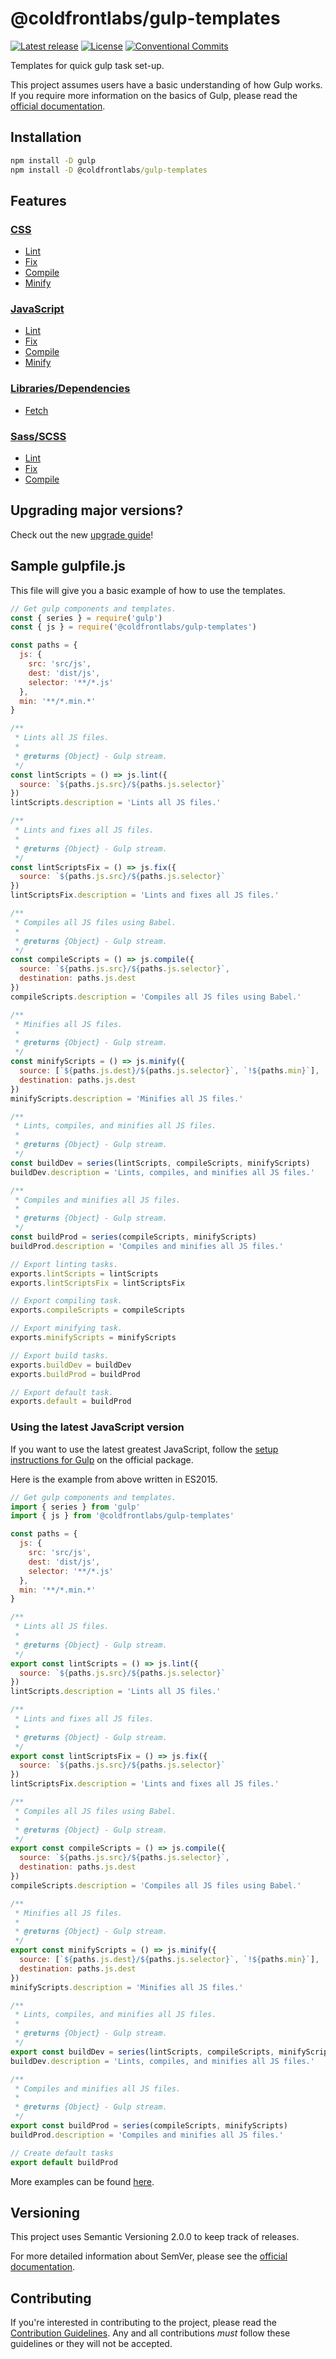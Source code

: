 # @coldfrontlabs/gulp-templates

[![Latest release](https://img.shields.io/github/v/release/coldfrontlabs/gulp-templates?include_prereleases&style=for-the-badge)](https://github.com/coldfrontlabs/gulp-templates/releases)
[![License](https://img.shields.io/github/license/coldfrontlabs/gulp-templates?style=for-the-badge)](/LICENSE)
[![Conventional Commits](https://img.shields.io/badge/Conventional%20Commits-1.0.0-yellow.svg?style=for-the-badge)](https://conventionalcommits.org)

Templates for quick gulp task set-up.

This project assumes users have a basic understanding of how Gulp works. If you require more information on the basics of Gulp, please read the [official documentation](https://gulpjs.com/docs/en/getting-started/quick-start).

## Installation

```cmd
npm install -D gulp
npm install -D @coldfrontlabs/gulp-templates
```

## Features

### [CSS](docs/css.md#css-tasks)

* [Lint](docs/css.md#linting)
* [Fix](docs/css.md#fixing-linting-violations)
* [Compile](docs/css.md#compiling)
* [Minify](docs/css.md#minifying)

### [JavaScript](docs/js.md#javascript-tasks)

* [Lint](docs/js.md#linting)
* [Fix](docs/js.md#fixing-linting-violations)
* [Compile](docs/js.md#compiling)
* [Minify](docs/js.md#minifying)

### [Libraries/Dependencies](docs/lib.md#librarydependency-tasks)

* [Fetch](docs/lib.md#fetching)

### [Sass/SCSS](docs/sass.md#sassscss-tasks)

* [Lint](docs/sass.md#linting)
* [Fix](docs/sass.md#fixing-linting-violations)
* [Compile](docs/sass.md#compiling)

## Upgrading major versions?

Check out the new [upgrade guide](docs/upgrading.md)!

## Sample gulpfile.js

This file will give you a basic example of how to use the templates.

```jsx
// Get gulp components and templates.
const { series } = require('gulp')
const { js } = require('@coldfrontlabs/gulp-templates')

const paths = {
  js: {
    src: 'src/js',
    dest: 'dist/js',
    selector: '**/*.js'
  },
  min: '**/*.min.*'
}

/**
 * Lints all JS files.
 *
 * @returns {Object} - Gulp stream.
 */
const lintScripts = () => js.lint({
  source: `${paths.js.src}/${paths.js.selector}`
})
lintScripts.description = 'Lints all JS files.'

/**
 * Lints and fixes all JS files.
 *
 * @returns {Object} - Gulp stream.
 */
const lintScriptsFix = () => js.fix({
  source: `${paths.js.src}/${paths.js.selector}`
})
lintScriptsFix.description = 'Lints and fixes all JS files.'

/**
 * Compiles all JS files using Babel.
 *
 * @returns {Object} - Gulp stream.
 */
const compileScripts = () => js.compile({
  source: `${paths.js.src}/${paths.js.selector}`,
  destination: paths.js.dest
})
compileScripts.description = 'Compiles all JS files using Babel.'

/**
 * Minifies all JS files.
 *
 * @returns {Object} - Gulp stream.
 */
const minifyScripts = () => js.minify({
  source: [`${paths.js.dest}/${paths.js.selector}`, `!${paths.min}`],
  destination: paths.js.dest
})
minifyScripts.description = 'Minifies all JS files.'

/**
 * Lints, compiles, and minifies all JS files.
 *
 * @returns {Object} - Gulp stream.
 */
const buildDev = series(lintScripts, compileScripts, minifyScripts)
buildDev.description = 'Lints, compiles, and minifies all JS files.'

/**
 * Compiles and minifies all JS files.
 *
 * @returns {Object} - Gulp stream.
 */
const buildProd = series(compileScripts, minifyScripts)
buildProd.description = 'Compiles and minifies all JS files.'

// Export linting tasks.
exports.lintScripts = lintScripts
exports.lintScriptsFix = lintScriptsFix

// Export compiling task.
exports.compileScripts = compileScripts

// Export minifying task.
exports.minifyScripts = minifyScripts

// Export build tasks.
exports.buildDev = buildDev
exports.buildProd = buildProd

// Export default task.
exports.default = buildProd

```

### Using the latest JavaScript version

If you want to use the latest greatest JavaScript, follow the [setup instructions for Gulp](https://www.npmjs.com/package/gulp#use-latest-javascript-version-in-your-gulpfile) on the official package.

Here is the example from above written in ES2015.

```jsx
// Get gulp components and templates.
import { series } from 'gulp'
import { js } from '@coldfrontlabs/gulp-templates'

const paths = {
  js: {
    src: 'src/js',
    dest: 'dist/js',
    selector: '**/*.js'
  },
  min: '**/*.min.*'
}

/**
 * Lints all JS files.
 *
 * @returns {Object} - Gulp stream.
 */
export const lintScripts = () => js.lint({
  source: `${paths.js.src}/${paths.js.selector}`
})
lintScripts.description = 'Lints all JS files.'

/**
 * Lints and fixes all JS files.
 *
 * @returns {Object} - Gulp stream.
 */
export const lintScriptsFix = () => js.fix({
  source: `${paths.js.src}/${paths.js.selector}`
})
lintScriptsFix.description = 'Lints and fixes all JS files.'

/**
 * Compiles all JS files using Babel.
 *
 * @returns {Object} - Gulp stream.
 */
export const compileScripts = () => js.compile({
  source: `${paths.js.src}/${paths.js.selector}`,
  destination: paths.js.dest
})
compileScripts.description = 'Compiles all JS files using Babel.'

/**
 * Minifies all JS files.
 *
 * @returns {Object} - Gulp stream.
 */
export const minifyScripts = () => js.minify({
  source: [`${paths.js.dest}/${paths.js.selector}`, `!${paths.min}`],
  destination: paths.js.dest
})
minifyScripts.description = 'Minifies all JS files.'

/**
 * Lints, compiles, and minifies all JS files.
 *
 * @returns {Object} - Gulp stream.
 */
export const buildDev = series(lintScripts, compileScripts, minifyScripts)
buildDev.description = 'Lints, compiles, and minifies all JS files.'

/**
 * Compiles and minifies all JS files.
 *
 * @returns {Object} - Gulp stream.
 */
export const buildProd = series(compileScripts, minifyScripts)
buildProd.description = 'Compiles and minifies all JS files.'

// Create default tasks
export default buildProd

```

More examples can be found [here](/examples).

## Versioning

This project uses Semantic Versioning 2.0.0 to keep track of releases.

For more detailed information about SemVer, please see the [official documentation](https://semver.org/).

## Contributing

If you're interested in contributing to the project, please read the [Contribution Guidelines](.github/CONTRIBUTING.md). Any and all contributions _must_ follow these guidelines or they will not be accepted.
